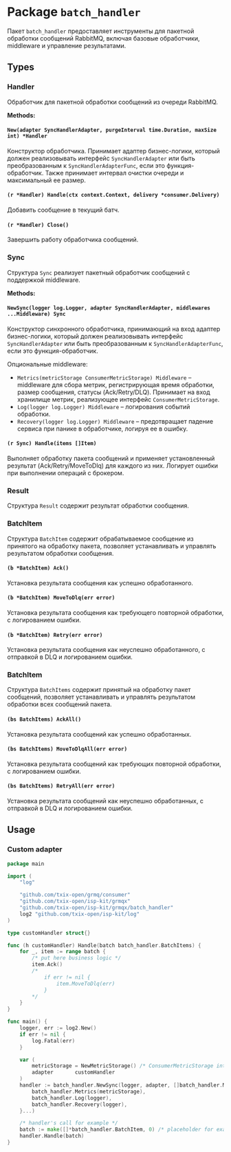 # Package `batch_handler`

Пакет `batch_handler` предоставляет инструменты для пакетной обработки сообщений RabbitMQ, включая базовые обработчики, middleware и
управление результатами.

## Types

### Handler

Обработчик для пакетной обработки сообщений из очереди RabbitMQ.

**Methods:**

#### `New(adapter SyncHandlerAdapter, purgeInterval time.Duration, maxSize int) *Handler`

Конструктор обработчика. Принимает адаптер бизнес-логики, который должен реализовывать интерфейс `SyncHandlerAdapter`
или быть преобразованным к `SyncHandlerAdapterFunc`, если это функция-обработчик. Также принимает интервал очистки
очереди и максимальный ее размер.

#### `(r *Handler) Handle(ctx context.Context, delivery *consumer.Delivery)`

Добавить сообщение в текущий батч.

#### `(r *Handler) Close()`

Завершить работу обработчика сообщений.

### Sync

Структура `Sync` реализует пакетный обработчик сообщений с поддержкой middleware.

**Methods:**

#### `NewSync(logger log.Logger, adapter SyncHandlerAdapter, middlewares ...Middleware) Sync`

Конструктор синхронного обработчика, принимающий на вход адаптер бизнес-логики, который должен реализовывать интерфейс
`SyncHandlerAdapter`
или быть преобразованным к `SyncHandlerAdapterFunc`, если это функция-обработчик.

Опциональные middleware:

- `Metrics(metricStorage ConsumerMetricStorage) Middleware` – middleware для сбора метрик, регистрирующая время
  обработки, размер сообщения, статусы (Ack/Retry/DLQ). Принимает на вход хранилище метрик, реализующее
  интерфейс `ConsumerMetricStorage`.
- `Log(logger log.Logger) Middleware` – логирования событий обработки.
- `Recovery(logger log.Logger) Middleware` – предотвращает падение сервиса при панике в обработчике, логируя ее в ошибку.

#### `(r Sync) Handle(items []Item)`

Выполняет обработку пакета сообщений и применяет установленный результат (Ack/Retry/MoveToDlq) для каждого из них. 
Логирует ошибки при выполнении операций с брокером.

### Result

Структура `Result` содержит результат обработки сообщения.

### BatchItem

Структура `BatchItem` содержит обрабатываемое сообщение из принятого на обработку пакета, позволяет устанавливать 
и управлять результатом обработки сообщения.

#### `(b *BatchItem) Ack()`

Установка результата сообщения как успешно обработанного.

#### `(b *BatchItem) MoveToDlq(err error)`

Установка результата сообщения как требующего повторной обработки, с логированием ошибки.

#### `(b *BatchItem) Retry(err error)`

Установка результата сообщения как неуспешно обработанного, с отправкой в DLQ и логированием ошибки.

### BatchItem

Структура `BatchItems` содержит принятый на обработку пакет сообщений, позволяет устанавливать
и управлять результатом обработки всех сообщений пакета.

#### `(bs BatchItems) AckAll()`

Установка результата сообщений как успешно обработанных.

#### `(bs BatchItems) MoveToDlqAll(err error)`

Установка результата сообщений как требующих повторной обработки, с логированием ошибки.

#### `(bs BatchItems) RetryAll(err error)`

Установка результата сообщений как неуспешно обработанных, с отправкой в DLQ и логированием ошибки.

## Usage

### Custom adapter

```go
package main

import (
	"log"

	"github.com/txix-open/grmq/consumer"
	"github.com/txix-open/isp-kit/grmqx"
	"github.com/txix-open/isp-kit/grmqx/batch_handler"
	log2 "github.com/txix-open/isp-kit/log"
)

type customHandler struct{}

func (h customHandler) Handle(batch batch_handler.BatchItems) {
	for _, item := range batch {
		/* put here business logic */
		item.Ack()
		/*
			if err != nil {
			    item.MoveToDlq(err)
			}
		*/
	}
}

func main() {
	logger, err := log2.New()
	if err != nil {
		log.Fatal(err)
	}

	var (
		metricStorage = NewMetricStorage() /* ConsumerMetricStorage interface implementation */
		adapter       customHandler
	)
	handler := batch_handler.NewSync(logger, adapter, []batch_handler.Middleware{
		batch_handler.Metrics(metricStorage),
		batch_handler.Log(logger),
		batch_handler.Recovery(logger),
	}...)

	/* handler's call for example */
	batch := make([]*batch_handler.BatchItem, 0) /* placeholder for example */
	handler.Handle(batch)
}

```